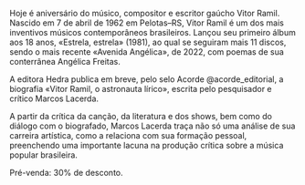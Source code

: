 Hoje é aniversário do músico, compositor e escritor gaúcho Vitor Ramil.
Nascido em 7 de abril de 1962 em Pelotas–RS, Vitor Ramil é um dos mais inventivos músicos contemporâneos brasileiros. Lançou seu primeiro álbum aos 18 anos, «Estrela, estrela» (1981), ao qual se seguiram mais 11 discos, sendo o mais recente «Avenida Angélica», de 2022, com poemas de sua conterrânea Angélica Freitas.

A editora Hedra publica em breve, pelo selo Acorde @acorde_editorial, a biografia «Vitor Ramil, o astronauta lírico», escrita pelo pesquisador e crítico Marcos Lacerda. 

A partir da crítica da canção, da literatura e dos shows, bem como do diálogo com o biografado, Marcos Lacerda traça não só uma análise de sua carreira artística, como a relaciona com sua formação pessoal, preenchendo uma importante lacuna na produção crítica sobre a música popular brasileira.

Pré-venda: 30% de desconto.
